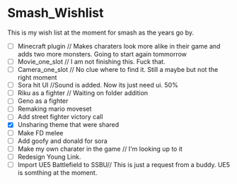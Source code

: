 # Smash_Wishlist
This is my wish list at the moment for smash as the years go by.

- [ ] Minecraft plugin // Makes charaters look more alike in their game and adds two more monsters. Going to start again tommorrow
- [ ] Movie_one_slot // I am not finishing this. Fuck that.
- [ ] Camera_one_slot // No clue where to find it. Still a maybe but not the right moment
- [ ] Sora hit UI //Sound is added. Now its just need ui. 50%
- [ ] Riku as a fighter // Waiting on folder addition
- [ ] Geno as a fighter
- [ ] Remaking mario moveset
- [ ] Add street fighter victory call
- [x] Unsharing theme that were shared
- [ ] Make FD melee
- [ ] Add goofy and donald for sora
- [ ] Make my own charater in the game // I'm looking up to it
- [ ] Redesign Young Link.
- [ ] Import UE5 Battlefield to SSBU// This is just a request from a buddy. UE5 is somthing at the moment.
